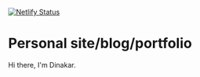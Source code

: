 [![Netlify Status](https://api.netlify.com/api/v1/badges/6f45face-8034-4ec7-86bc-e3915faf57f6/deploy-status)](https://app.netlify.com/sites/dhinakarr/deploys)

# Personal site/blog/portfolio

Hi there, I'm Dinakar. 

